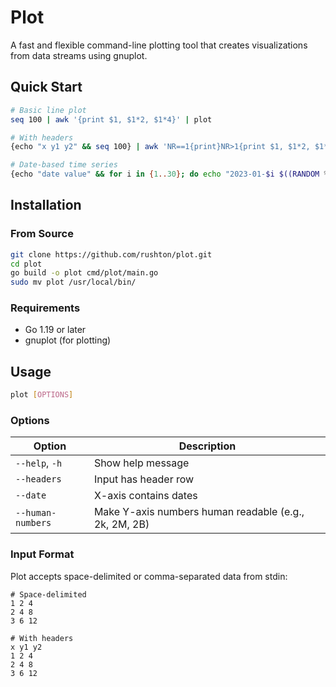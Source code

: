 # Plot

A fast and flexible command-line plotting tool that creates visualizations from data streams using gnuplot.

## Quick Start

```bash
# Basic line plot
seq 100 | awk '{print $1, $1*2, $1*4}' | plot

# With headers
{echo "x y1 y2" && seq 100} | awk 'NR==1{print}NR>1{print $1, $1*2, $1*4}' | plot --headers

# Date-based time series
{echo "date value" && for i in {1..30}; do echo "2023-01-$i $((RANDOM % 100))"; done} | plot --date
```

## Installation

### From Source
```bash
git clone https://github.com/rushton/plot.git
cd plot
go build -o plot cmd/plot/main.go
sudo mv plot /usr/local/bin/
```

### Requirements
- Go 1.19 or later
- gnuplot (for plotting)

## Usage

```bash
plot [OPTIONS]
```

### Options

| Option | Description |
|--------|-------------|
| `--help`, `-h` | Show help message |
| `--headers` | Input has header row |
| `--date` | X-axis contains dates |
| `--human-numbers` | Make Y-axis numbers human readable (e.g., 2k, 2M, 2B) |

### Input Format

Plot accepts space-delimited or comma-separated data from stdin:

```
# Space-delimited
1 2 4
2 4 8
3 6 12

# With headers
x y1 y2
1 2 4
2 4 8
3 6 12
```

